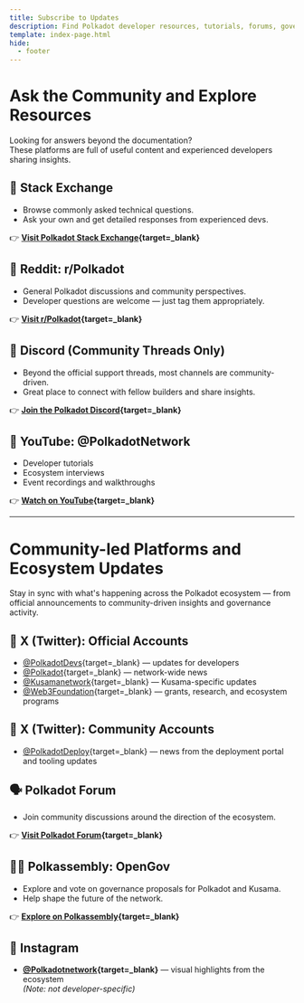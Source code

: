 ```yaml
---
title: Subscribe to Updates
description: Find Polkadot developer resources, tutorials, forums, governance proposals, and community platforms like StackExchange, Reddit, and YouTube.
template: index-page.html
hide:
  - footer
---
```


# Ask the Community and Explore Resources

Looking for answers beyond the documentation?  
These platforms are full of useful content and experienced developers sharing insights.

## 🧠 Stack Exchange

- Browse commonly asked technical questions.
- Ask your own and get detailed responses from experienced devs.

👉 **[Visit Polkadot Stack Exchange](https://substrate.stackexchange.com/){target=\_blank}**

## 🧵 Reddit: r/Polkadot

- General Polkadot discussions and community perspectives.
- Developer questions are welcome — just tag them appropriately.

👉 **[Visit r/Polkadot](https://www.reddit.com/r/Polkadot/){target=\_blank}**

## 💬 Discord (Community Threads Only)

- Beyond the official support threads, most channels are community-driven.
- Great place to connect with fellow builders and share insights.

👉 **[Join the Polkadot Discord](https://polkadot-discord.w3f.tools/){target=\_blank}**

## 🎥 YouTube: @PolkadotNetwork

- Developer tutorials
- Ecosystem interviews
- Event recordings and walkthroughs

👉 **[Watch on YouTube](https://www.youtube.com/@PolkadotNetwork){target=\_blank}**

---

# Community-led Platforms and Ecosystem Updates

Stay in sync with what's happening across the Polkadot ecosystem — from official announcements to community-driven insights and governance activity.

## 🔷 X (Twitter): Official Accounts

- [@PolkadotDevs](https://twitter.com/PolkadotDevs){target=\_blank} — updates for developers
- [@Polkadot](https://twitter.com/Polkadot){target=\_blank} — network-wide news
- [@Kusamanetwork](https://twitter.com/kusamanetwork){target=\_blank} — Kusama-specific updates
- [@Web3Foundation](https://twitter.com/web3foundation){target=\_blank} — grants, research, and ecosystem programs

## 🔁 X (Twitter): Community Accounts

- [@PolkadotDeploy](https://twitter.com/PolkadotDeploy){target=\_blank} — news from the deployment portal and tooling updates

## 🗣️ Polkadot Forum

- Join community discussions around the direction of the ecosystem.

👉 **[Visit Polkadot Forum](https://forum.polkadot.network/){target=\_blank}**

## 🧑‍⚖️ Polkassembly: OpenGov

- Explore and vote on governance proposals for Polkadot and Kusama.
- Help shape the future of the network.

👉 **[Explore on Polkassembly](https://polkadot.polkassembly.io/){target=\_blank}**

## 📸 Instagram

- **[@Polkadotnetwork](https://www.instagram.com/polkadotnetwork){target=\_blank}** — visual highlights from the ecosystem  
  _(Note: not developer-specific)_
